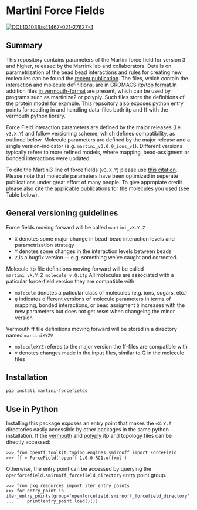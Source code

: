 # Martini Force Fields

[![DOI:10.1038/s41467-021-27627-4](https://zenodo.org/badge/DOI/11.1038/s41592-021-01098-3.svg)](https://doi.org/11.1038/s41592-021-01098-3)

## Summary

This repository contains parameters of the Martini force field for version 3 and higher, released by the Marrink lab and collaborators. 
Details on parametrization of the bead bead interactions and rules for creating new molecules can be found the [recent publication](https://doi.org/11.1038/s41592-021-01098-3). 
The files, which contain the interaction and molecule definitions, are in GROMACS [itp/top format](https://manual.gromacs.org/current/reference-manual/topologies/topology-file-formats.html).In addition files [in vermouth-format](https://vermouth-martinize.readthedocs.io/en/latest/file_formats.html)
are present, which can be used by programs such as martinize2 or polyply. Such files store the definitions of the protein model
for example. This repsoitory also exposes python entry points for reading in and handling data-files both itp and ff with the vermouth
python library.

Force Field interaction parameters are defined by the major releases (i.e. `v3.X.Y`) and follow versioning scheme, which defines 
compatibility, as outlined below. Molecule parameters are defined by the major release and a single version-indicator 
(e.g. `martini_v3.0.0_ions_v1`). Different versions typically refere to more refined models, where mapping, bead-assigment or bonded 
interactions were updated.

To cite the Martini3 line of force fields (`v3.X.Y`) please use [this citation](https://doi.org/10.1038/s41592-021-01098-3). Please note 
that molecule parameters have been optimized in seperate publications under great effort of many people. To give appropiate credit please
also cite the applicable publications for the molecules you used (see Table below).

## General versioning guidelines

Force fields moving forward will be called `martini_vX.Y.Z`

* `X` denotes some major change in bead-bead interaction levels and parametrization strategy
* `Y` denotes some changes in the interaction levels between beads
* `Z` is a bugfix version -- e.g. something we've caught and corrected.

Molecule itp file definitions moving forward will be called `martini_vX.Y.Z_molecule_v.Q.itp`
All molecules are associated with a paticular force-field version they are compatible with.

* `molecule` denotes a paticular class of molecules (e.g. ions, sugars, etc.)
* `Q` indicates different versions of molecule parameters in terms of mapping, bonded interactions, or bead assigment
  `Q` increases with the new parameters but does not get reset when changeing the minor version

Vermouth ff file definitions moving forward will be stored in a directory named `martiniXYZV`

* `moleculeXYZ` referes to the major version the ff-files are compatible with
* `V` denotes changes made in the input files, similar to Q in the molecule files

## Installation
```bash
pip install martini-forcefields
```

## Use in Python

Installing this package exposes an entry point that makes the `vX.Y.Z` directories easily accessible by other packages in the same python installation.
If the [vermouth](https://github.com/marrink-lab/vermouth-martinize) and [polyply](https://github.com/marrink-lab/polyply_1.0) itp and topology files
can be directly accessed:

```
>>> from openff.toolkit.typing.engines.smirnoff import ForceField
>>> ff = ForceField('openff-1.0.0-RC1.offxml') 
```

Otherwise, the entry point can be accessed by querying the `openforcefield.smirnoff_forcefield_directory` entry point group.

```
>>> from pkg_resources import iter_entry_points
>>> for entry_point in iter_entry_points(group='openforcefield.smirnoff_forcefield_directory'):
...     print(entry_point.load()())
```
